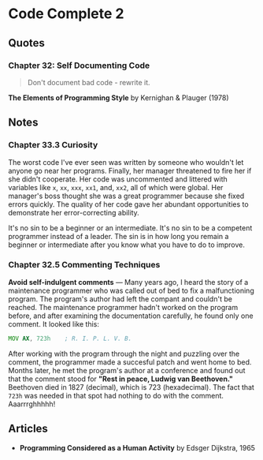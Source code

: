# Code Complete 2

## Quotes

### Chapter 32: Self Documenting Code

> Don't document bad code - rewrite it.

**The Elements of Programming Style** by Kernighan & Plauger (1978)

## Notes

### Chapter 33.3 Curiosity

The worst code I've ever seen was written by someone who wouldn't let anyone go near her programs. Finally, her manager threatened to fire her if she didn't cooperate. Her code was uncommented and littered with variables like `x`, `xx`, `xxx`, `xx1`, and, `xx2`, all of which were global. Her manager's boss thought she was a great programmer because she fixed errors quickly. The quality of her code gave her abundant opportunities to demonstrate her error-correcting ability.

It's no sin to be a beginner or an intermediate. It's no sin to be a competent programmer instead of a leader. The sin is in how long you remain a beginner or intermediate after you know what you have to do to improve.

### Chapter 32.5 Commenting Techniques

**Avoid self-indulgent comments** &#8212; Many years ago, I heard the story of a maintenance programmer who was called out of bed to fix a malfunctioning program. The program's author had left the compant and couldn't be reached. The maintenance programmer hadn't worked on the program before, and after examining the documentation carefully, he found only one comment. It looked like this:  

```asm
MOV AX, 723h	; R. I. P. L. V. B.
```

After working with the program through the night and puzzling over the comment, the programmer made a succesful patch and went home to bed. Months later, he met the program's author at a conference and found out that the comment stood for **"Rest in peace, Ludwig van Beethoven."** Beethoven died in 1827 (decimal), which is 723 (hexadecimal). The fact that `723h` was needed in that spot had nothing to do with the comment. Aaarrrghhhhh!

## Articles

* **Programming Considered as a Human Activity** by Edsger Dijkstra, 1965
